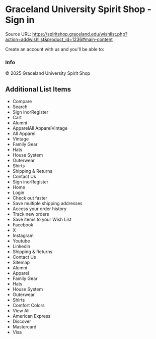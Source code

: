 # Graceland University Spirit Shop - Sign in

Source URL: https://spiritshop.graceland.edu/wishlist.php?action=addwishlist&product_id=1236#main-content

Create an account with us and you'll be able to:

### Info

© 2025 Graceland University Spirit Shop


## Additional List Items

- Compare
- Search
- Sign inorRegister
- Cart
- Alumni
- ApparelAll ApparelVintage
- All Apparel
- Vintage
- Family Gear
- Hats
- House System
- Outerwear
- Shirts
- Shipping & Returns
- Contact Us
- Sign inorRegister
- Home
- Login
- Check out faster
- Save multiple shipping addresses
- Access your order history
- Track new orders
- Save items to your Wish List
- Facebook
- X
- Instagram
- Youtube
- Linkedin
- Shipping & Returns
- Contact Us
- Sitemap
- Alumni
- Apparel
- Family Gear
- Hats
- House System
- Outerwear
- Shirts
- Comfort Colors
- View All
- American Express
- Discover
- Mastercard
- Visa
